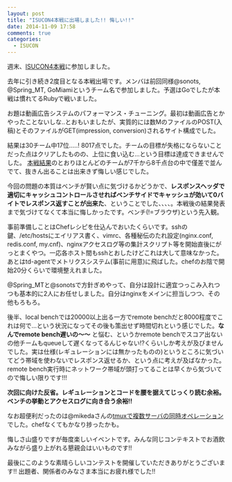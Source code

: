 ```yaml
---
layout: post
title: "ISUCON4本戦に出場しました!! 悔しい!!"
date: 2014-11-09 17:58
comments: true
categories: 
  - ISUCON
---
```


週末、[ISUCON4本戦](http://isucon.net/archives/cat_1024989.html)に参加しました。

<!--more-->

去年に引き続き2度目となる本戦出場です。メンバは前回同様@sonots, @Spring_MT, GoMiamiというチーム名で参加しました。予選はGoでしたが本戦は慣れてるRubyで戦いました。

お題は動画広告システムのパフォーマンス・チューニング。最初は動画広告とかやったことないしな..とおもいましたが、実質的には数MのファイルのPOST(入稿)とそのファイルがGET(impression, conversion)されるサイト構成でした。

結果は30チーム中17位.....! 8017点でした。チームの目標が失格にならないことだった点はクリアしたものの、上位に食い込む...という目標は達成できませんでした。 [本戦結果](http://isucon.net/archives/41187491.html)のとおりほとんどのチームが7千から8千点台の中で僅差で並んでて、抜きん出ることは出来きず悔しい感じでした。

今回の問題の本質はベンチが賢い点に気づけるかどうかで、**レスポンスヘッダで適切にキャッシュコントロールさせればベンチサイドでキャッシュが効いて0バイトでレスポンス返すことが出来た**、ということでした、、、、。本戦後の結果発表まで気づけてなくて本当に悔しかったです。ベンチ(!=ブラウザ)という先入観。

事前準備しことはChefレシピを仕込んでおいたくらいです。sshの鍵、/etc/hostsにエイリアス書く、vimrc、各種秘伝のたれ設定(nginx.conf, redis.conf, my.cnf)、nginxアクセスログ等の集計スクリプト等を開始直後にがっとまくやつ。一応各ホスト間もsshとおしたけどこれは大して意味なかった。あとはtd-agentでメトリクスシステム(事前に用意)に飛ばした。chefのお陰で開始20分くらいで環境整えれました。

@Spring_MTと@sonotsで方針ぎめやって、自分は設計に適宜つっこみ入れつつも基本的に2人にお任せしました。自分はnginxをメインに担当しつつ、その他もろもろ。

後半、local benchでは20000以上出る一方でremote benchだと8000程度でこれは何で...という状況になってその後も策出せず時間切れという感じでした。**なんでremote bench遅いの〜〜** と悩む、というかremote benchでスコア出ないの他チームもqueueして遅くなってるんじゃない!?くらいしか考えが及びませんでした。実は仕様(レギュレーションには無かったものの)というところに気づいてどう帯域を使わないでレスポンス返せるか、という点に考えが及ばなかった。remote bench実行時にネットワーク帯域が頭打ってることは早くから気づいてので悔しい限りです!!! 

**次回に向けた反省。レギュレーションとコードを腰を据えてじっくり読む余裕。ベンチの挙動とアクセスログに向き合う余裕!!**

なお超便利だったのは@mikedaさんの[tmuxで複数サーバの同時オペレーション](http://tech.naviplus.co.jp/2014/01/09/tmux%E3%81%A7%E8%A4%87%E6%95%B0%E3%82%B5%E3%83%BC%E3%83%90%E3%81%AE%E5%90%8C%E6%99%82%E3%82%AA%E3%83%9A%E3%83%AC%E3%83%BC%E3%82%B7%E3%83%A7%E3%83%B3/)でした。chefなくてもかなり捗ったかも。

悔しさ山盛りですが毎度楽しいイベントです。みんな同じコンテキストでお酒飲みながら盛り上がれる懇親会はいいものです!!

最後にこのような素晴らしいコンテストを開催していただきありがとうございます!! 出題者、関係者のみなさま本当にお疲れ様でした!!
